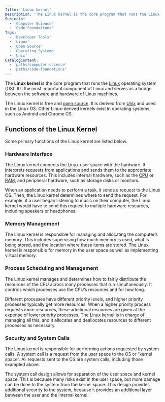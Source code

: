 ```yaml
---
Title: 'Linux kernel'
Description: 'The Linux kernel is the core program that runs the Linux operating system (OS).'
Subjects:
  - 'Computer Science'
  - 'Code Foundations'
Tags:
  - 'Developer Tools'
  - 'Linux'
  - 'Open Source'
  - 'Operating Systems'
  - 'Unix'
CatalogContent:
  - 'paths/computer-science'
  - 'paths/code-foundations'
---
```


The **Linux kernel** is the core program that runs the [Linux](https://www.codecademy.com/resources/docs/open-source/linux) operating system (OS). It’s the most important component of Linux and serves as a bridge between the software and hardware of Linux machines.

The Linux kernel is free and [open source](https://www.codecademy.com/resources/docs/open-source). It is derived from [Unix](https://www.codecademy.com/resources/docs/general/unix) and used in the Linux OS. Other Linux-derived kernels exist in operating systems, such as Android and Chrome OS.

## Functions of the Linux Kernel

Some primary functions of the Linux kernel are listed below.

### Hardware Interface

The Linux kernel connects the Linux user space with the hardware. It interprets requests from applications and sends them to the appropriate hardware resources. This includes internal hardware, such as the [CPU](https://www.codecademy.com/resources/docs/general/cpu) or [RAM](https://www.codecademy.com/resources/docs/general/ram), and peripheral hardware, such as storage disks or monitors.

When an application needs to perform a task, it sends a request to the Linux OS. Then, the Linux kernel determines where to send the request. For example, if a user began listening to music on their computer, the Linux kernel would have to send this request to multiple hardware resources, including speakers or headphones.

### Memory Management

The Linux kernel is responsible for managing and allocating the computer’s memory. This includes supervising how much memory is used, what is being stored, and the location where these items are stored. The Linux kernel is responsible for memory in the user space as well as implementing virtual memory.

### Process Scheduling and Management

The Linux kernel manages and determines how to fairly distribute the resources of the CPU across many processes that run simultaneously. It controls which processes use the CPU’s resources and for how long.

Different processes have different priority levels, and higher priority processes typically get more resources. When a higher priority process requests more resources, these additional resources are given at the expense of lower priority processes. The Linux kernel is in charge of managing all this, and it allocates and deallocates resources to different processes as necessary.

### Security and System Calls

The Linux kernel is responsible for performing actions requested by system calls. A system call is a request from the user space to the OS or “kernel space”. All requests sent to the OS are system calls, including those exampled above.

The system call design allows for separation of the user space and kernel space. This is because many risks exist in the user space, but more damage can be done to the system from the kernel space. This design provides additional security to the system, because it provides an additional layer between the user and the internal kernel.

